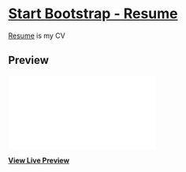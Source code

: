 # [Start Bootstrap - Resume](file:///C:/Users/ws/Desktop/seda.m/index.html)

[Resume](file:///C:/Users/ws/Desktop/seda.m/index.html) is my CV

## Preview

[![Resume Preview](file:///C:/Users/ws/Desktop/seda.m/index.html)](https://Seda11.github.io/My-CV/)

**[View Live Preview](https://Seda11.github.io/My-CV/)**
